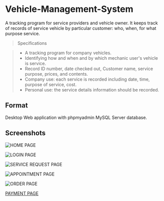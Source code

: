 # Vehicle-Management-System

A tracking program for service providers and vehicle owner.
It keeps track of records of service vehicle by particular customer: 
who, when, for what purpose service.

> Specifications 

> *	A tracking program for company vehicles. 
> *	Identifying how and when and by which mechanic user's vehicle is service. 
> * Record ID number, date checked out, Customer name, service purpose, prices, and contents. 
> * Company use: each service is recorded including date, time, purpose of service, cost. 
> * Personal use: the service details information should be recorded. 

## Format

Desktop Web application with phpmyadmin MySQL Server database.


## Screenshots

![HOME PAGE](https://user-images.githubusercontent.com/77150491/164752516-b0803427-e26d-42de-8ff7-a5c4ad11d62f.jpg)

![LOGIN PAGE](https://user-images.githubusercontent.com/77150491/164753476-ed9ed895-c333-461f-a9e9-3d70c589bf18.jpg)

![SERVICE REQUEST PAGE](https://user-images.githubusercontent.com/77150491/164754377-e3f0195c-23dc-444b-ac73-b71bade99fda.jpg)

![APPOINTMENT PAGE](https://user-images.githubusercontent.com/77150491/164755468-396c028f-73b7-4015-b64e-e839f05c4430.jpg)

![ORDER PAGE](https://user-images.githubusercontent.com/77150491/164754624-2947b9fe-3b84-462e-97d7-cb627c1b3f80.jpg)

[PAYMENT PAGE](https://user-images.githubusercontent.com/77150491/164756023-52a41757-d0d5-4648-89a5-23a5a1fdfb6c.jpg)



